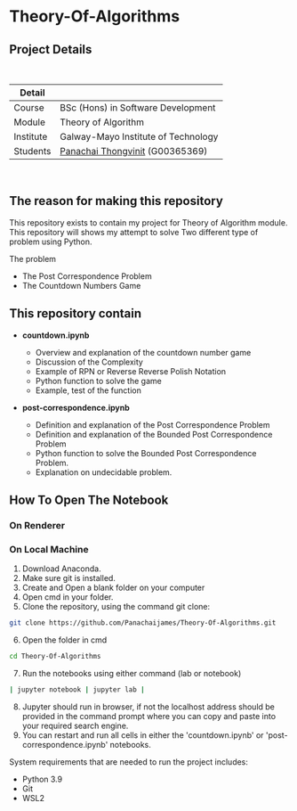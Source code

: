 # Theory-Of-Algorithms

## Project Details

<br />

| Detail |  |
| ------------- | ------------- |
| Course  | BSc (Hons) in Software Development  |
| Module | Theory of Algorithm  |
| Institute | Galway-Mayo Institute of Technology  |
| Students  | <a href="https://github.com/Panachaijames" target="_blank">Panachai Thongvinit</a> (G00365369) <br /> |

<br />

## The reason for making this repository
This repository exists to contain my project for Theory of Algorithm module. This repository will shows my attempt to solve Two different type of problem using Python. 

The problem
- The Post Correspondence Problem
- The Countdown Numbers Game

## This repository contain
- <b> countdown.ipynb </b>
  - Overview and explanation of the countdown number game
  - Discussion of the Complexity
  - Example of RPN or Reverse Reverse Polish Notation
  - Python function to solve the game
  - Example, test of the function

- <b>post-correspondence.ipynb</b>
  -  Definition and explanation of the Post Correspondence Problem
  -  Definition and explanation of the Bounded Post Correspondence Problem
  -  Python function to solve the Bounded Post Correspondence Problem.
  -  Explanation on undecidable problem.

## How To Open The Notebook

### On Renderer


### On Local Machine
1. Download Anaconda.
2. Make sure git is installed.
3. Create and Open a blank folder on your computer
4. Open cmd in your folder.
5. Clone the repository, using the command git clone:
```bash
git clone https://github.com/Panachaijames/Theory-Of-Algorithms.git
```
6. Open the folder in cmd
```bash
cd Theory-Of-Algorithms
```
7. Run the notebooks using either command (lab or notebook)

```bash
| jupyter notebook | jupyter lab |
```
8. Jupyter should run in browser, if not the localhost address should be provided in the command prompt where you can copy and paste into your required search engine.
9. You can restart and run all cells in either the 'countdown.ipynb' or 'post-correspondence.ipynb' notebooks.

System requirements that are needed to run the project includes:

- Python 3.9
- Git
- WSL2
